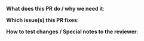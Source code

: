 **What does this PR do / why we need it**:

**Which issue(s) this PR fixes**:

**How to test changes / Special notes to the reviewer**:
